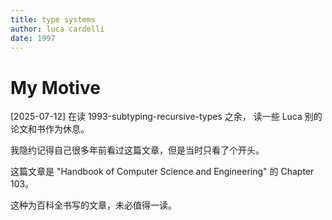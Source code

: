 ```yaml
---
title: type systems
author: luca cardelli
date: 1997
---
```


# My Motive

[2025-07-12] 在读 1993-subtyping-recursive-types 之余，
读一些 Luca 别的论文和书作为休息。

我隐约记得自己很多年前看过这篇文章，但是当时只看了个开头。

这篇文章是 "Handbook of Computer Science and Engineering" 的 Chapter 103。

这种为百科全书写的文章，未必值得一读。
